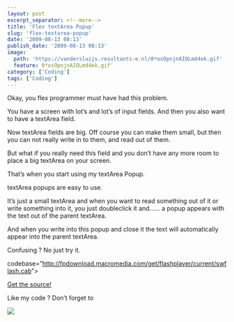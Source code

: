 ```yaml
---
layout: post
excerpt_separator: <!--more-->
title: 'Flex textArea Popup'
slug: 'flex-textarea-popup'
date: '2009-08-13 08:13'
publish_date: '2009-08-13 08:13'
image:
  path: 'https://vandersluijs.resultants-e.nl/0*osOpnjnAIOLmd4ek.gif'
  feature: 0*osOpnjnAIOLmd4ek.gif'
category: ['Coding']
tags: ['Coding']
---
```

Okay, you flex programmer must have had this problem.  
  
You have a screen with lot’s and lot’s of input fields. And then you also want
to have a textArea field.  
  
Now textArea fields are big. Off course you can make them small, but then you
can not really write in to them, and read out of them.  
  
But what if you really need this field and you don’t have any more room to
place a big textArea on your screen.  
  
That’s when you start using my textArea Popup.  
  
  
  
textArea popups are easy to use.  
  
It’s just a small textArea and when you want to read something out of it or
write something into it, you just doubleclick it and…… a popup appears with
the text out of the parent textArea.  
  
And when you write into this popup and close it the text will automatically
appear into the parent textArea.  
  
Confusing ? No just try it.  
  
codebase=”<http://fpdownload.macromedia.com/get/flashplayer/current/swflash.cab>">  
  
[Get the source!](https://github.com/tvdsluijs/Flex-textArea-Popup)  
  
Like my code ? Don’t forget to

![](https://vandersluijs.resultants-e.nl/0*osOpnjnAIOLmd4ek.gif)

